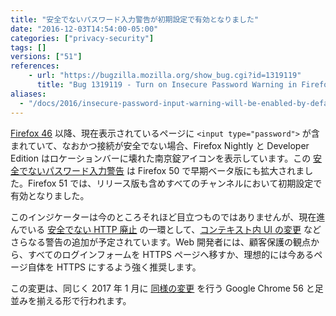```yaml
---
title: "安全でないパスワード入力警告が初期設定で有効となりました"
date: "2016-12-03T14:54:00-05:00"
categories: ["privacy-security"]
tags: []
versions: ["51"]
references:
    - url: "https://bugzilla.mozilla.org/show_bug.cgi?id=1319119"
      title: "Bug 1319119 - Turn on Insecure Password Warning in Firefox Release"
aliases:
  - "/docs/2016/insecure-password-input-warning-will-be-enabled-by-default/"
---
```

[Firefox 46](https://www.fxsitecompat.com/ja/docs/2015/non-https-sites-containing-login-form-will-be-marked-insecure/) 以降、現在表示されているページに `<input type="password">` が含まれていて、なおかつ接続が安全でない場合、Firefox Nightly と Developer Edition はロケーションバーに壊れた南京錠アイコンを表示しています。この [安全でないパスワード入力警告](https://twitter.com/FxSiteCompat/status/779224374742249472) は Firefox 50 で早期ベータ版にも拡大されました。Firefox 51 では、リリース版も含めすべてのチャンネルにおいて初期設定で有効となりました。

このインジケーターは今のところそれほど目立つものではありませんが、現在進んでいる [安全でない HTTP 廃止](https://www.fxsitecompat.com/ja/docs/2015/insecure-http-will-be-deprecated/) の一環として、[コンテキスト内 UI の変更](https://www.fxsitecompat.com/ja/docs/2017/insecure-login-forms-now-disable-autofill-show-warning-beneath-input-control/) などさらなる警告の追加が予定されています。Web 開発者には、顧客保護の観点から、すべてのログインフォームを HTTPS ページへ移すか、理想的には今あるページ自体を HTTPS にするよう強く推奨します。

この変更は、同じく 2017 年 1 月に [同様の変更](https://blog.chromium.org/2016/09/moving-towards-more-secure-web.html) を行う Google Chrome 56 と足並みを揃える形で行われます。

